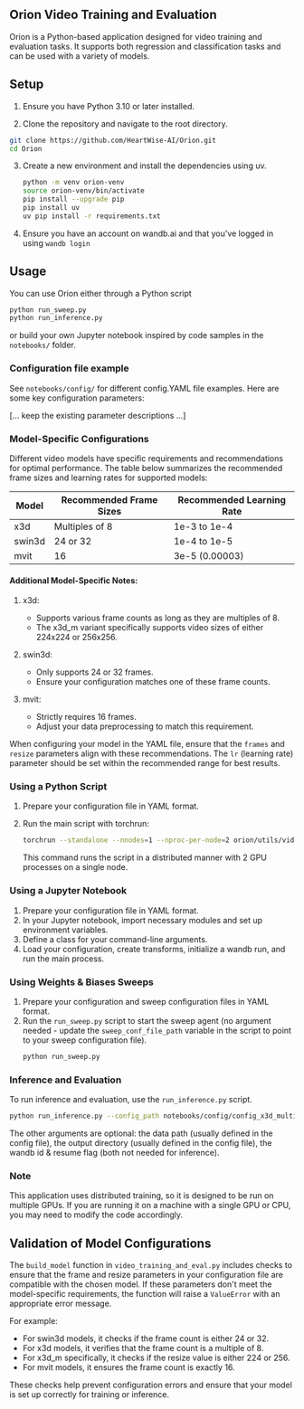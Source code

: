 ## Orion Video Training and Evaluation

Orion is a Python-based application designed for video training and evaluation tasks. It supports both regression and classification tasks and can be used with a variety of models.

## Setup

1. Ensure you have Python 3.10 or later installed.

2. Clone the repository and navigate to the root directory.

```bash
git clone https://github.com/HeartWise-AI/Orion.git
cd Orion
```

3. Create a new environment and install the dependencies using uv.

   ```bash
   python -m venv orion-venv
   source orion-venv/bin/activate
   pip install --upgrade pip
   pip install uv
   uv pip install -r requirements.txt
   ```

4. Ensure you have an account on wandb.ai and that you've logged in using `wandb login`

## Usage

You can use Orion either through a Python script 
```bash
python run_sweep.py
python run_inference.py
```

or build your own Jupyter notebook inspired by code samples in the `notebooks/` folder.

### Configuration file example

See `notebooks/config/` for different config.YAML file examples. Here are some key configuration parameters:

\[... keep the existing parameter descriptions ...\]

### Model-Specific Configurations

Different video models have specific requirements and recommendations for optimal performance. The table below summarizes the recommended frame sizes and learning rates for supported models:

| Model  | Recommended Frame Sizes | Recommended Learning Rate |
| ------ | ----------------------- | ------------------------- |
| x3d    | Multiples of 8          | 1e-3 to 1e-4              |
| swin3d | 24 or 32                | 1e-4 to 1e-5              |
| mvit   | 16                      | 3e-5 (0.00003)            |

#### Additional Model-Specific Notes:

1. x3d:

   - Supports various frame counts as long as they are multiples of 8.
   - The x3d_m variant specifically supports video sizes of either 224x224 or 256x256.

1. swin3d:

   - Only supports 24 or 32 frames.
   - Ensure your configuration matches one of these frame counts.

1. mvit:

   - Strictly requires 16 frames.
   - Adjust your data preprocessing to match this requirement.

When configuring your model in the YAML file, ensure that the `frames` and `resize` parameters align with these recommendations. The `lr` (learning rate) parameter should be set within the recommended range for best results.

### Using a Python Script

1. Prepare your configuration file in YAML format.

2. Run the main script with torchrun:

   ```bash
   torchrun --standalone --nnodes=1 --nproc-per-node=2 orion/utils/video_training_and_eval.py --config_path=notebooks/config/config.yaml
   ```

   This command runs the script in a distributed manner with 2 GPU processes on a single node.

### Using a Jupyter Notebook

1. Prepare your configuration file in YAML format.
2. In your Jupyter notebook, import necessary modules and set up environment variables.
3. Define a class for your command-line arguments.
4. Load your configuration, create transforms, initialize a wandb run, and run the main process.

### Using Weights & Biases Sweeps

1. Prepare your configuration and sweep configuration files in YAML format.
2. Run the `run_sweep.py` script to start the sweep agent (no argument needed - update the `sweep_conf_file_path` variable in the script to point to your sweep configuration file).
   ```bash
   python run_sweep.py
   ```

### Inference and Evaluation

To run inference and evaluation, use the `run_inference.py` script.

```bash
python run_inference.py --config_path notebooks/config/config_x3d_multi_output_classification_eval.yaml --splits inference --model_path outputs/outputs_folder_id/best.pt
```

The other arguments are optional: the data path (usually defined in the config file), the output directory (usually defined in the config file), the wandb id & resume flag (both not needed for inference).

### Note

This application uses distributed training, so it is designed to be run on multiple GPUs. If you are running it on a machine with a single GPU or CPU, you may need to modify the code accordingly.

## Validation of Model Configurations

The `build_model` function in `video_training_and_eval.py` includes checks to ensure that the frame and resize parameters in your configuration file are compatible with the chosen model. If these parameters don't meet the model-specific requirements, the function will raise a `ValueError` with an appropriate error message.

For example:

- For swin3d models, it checks if the frame count is either 24 or 32.
- For x3d models, it verifies that the frame count is a multiple of 8.
- For x3d_m specifically, it checks if the resize value is either 224 or 256.
- For mvit models, it ensures the frame count is exactly 16.

These checks help prevent configuration errors and ensure that your model is set up correctly for training or inference.
